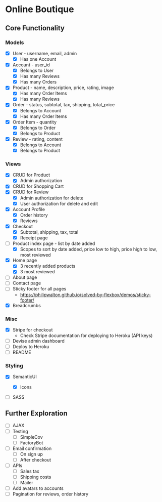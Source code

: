 # Online Boutique

## Core Functionality

### Models
- [x] User - username, email, admin
  - [x] Has one Account
- [x] Account - user_id
  - [x] Belongs to User
  - [x] Has many Reviews
  - [x] Has many Orders
- [x] Product - name, description, price, rating, image
  - [x] Has many Order Items
  - [x] Has many Reviews
- [x] Order - status, subtotal, tax, shipping, total_price
  - [x] Belongs to Account
  - [x] Has many Order Items
- [x] Order Item - quantity
  - [x] Belongs to Order
  - [x] Belongs to Product
- [x] Review - rating, content
  - [x] Belongs to Account
  - [x] Belongs to Product

### Views
- [x] CRUD for Product
  - [x] Admin authorization
- [x] CRUD for Shopping Cart
- [x] CRUD for Review
  - [x] Admin authorization for delete
  - [x] User authorization for delete and edit
- [x] Account Profile
  - [x] Order history
  - [x] Reviews
- [x] Checkout
  - [x] Subtotal, shipping, tax, total
  - [x] Receipt page
- [ ] Product index page - list by date added
  - [x] Scopes to sort by date added, price low to high, price high to low, most reviewed
- [x] Home page
  - [x] 3 recently added products
  - [x] 3 most reviewed
- [ ] About page
- [ ] Contact page
- [ ] Sticky footer for all pages
  * https://philipwalton.github.io/solved-by-flexbox/demos/sticky-footer/
- [x] Breadcrumbs

### Misc
- [x] Stripe for checkout
  * Check Stripe documentation for deploying to Heroku (API keys)
- [ ] Devise admin dashboard
- [ ] Deploy to Heroku
- [ ] README

### Styling
- [x] SemanticUI
  - [x] Icons
- [ ] SASS


## Further Exploration
- [ ] AJAX
- [ ] Testing
  - [ ] SimpleCov
  - [ ] FactoryBot
- [ ] Email confirmation
  - [ ] On sign up
  - [ ] After checkout
- [ ] APIs
  - [ ] Sales tax
  - [ ] Shipping costs
  - [ ] Mailer
- [ ] Add avatars to accounts
- [ ] Pagination for reviews, order history
